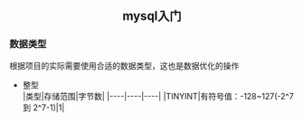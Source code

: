 ## <center>mysql入门</center>

### 数据类型
根据项目的实际需要使用合适的数据类型，这也是数据优化的操作

- 整型  
|类型|存储范围|字节数|
|----|----|----|
|TINYINT|有符号值：-128~127(-2^7 到 2^7-1)|1|
